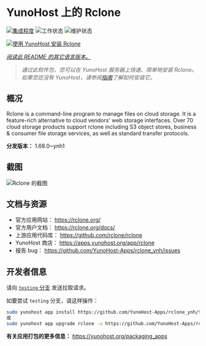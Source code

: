 <!--
注意：此 README 由 <https://github.com/YunoHost/apps/tree/master/tools/readme_generator> 自动生成
请勿手动编辑。
-->

# YunoHost 上的 Rclone

[![集成程度](https://dash.yunohost.org/integration/rclone.svg)](https://ci-apps.yunohost.org/ci/apps/rclone/) ![工作状态](https://ci-apps.yunohost.org/ci/badges/rclone.status.svg) ![维护状态](https://ci-apps.yunohost.org/ci/badges/rclone.maintain.svg)

[![使用 YunoHost 安装 Rclone](https://install-app.yunohost.org/install-with-yunohost.svg)](https://install-app.yunohost.org/?app=rclone)

*[阅读此 README 的其它语言版本。](./ALL_README.md)*

> *通过此软件包，您可以在 YunoHost 服务器上快速、简单地安装 Rclone。*  
> *如果您还没有 YunoHost，请参阅[指南](https://yunohost.org/install)了解如何安装它。*

## 概况

Rclone is a command-line program to manage files on cloud storage. It is a feature-rich alternative to cloud vendors' web storage interfaces. Over 70 cloud storage products support rclone including S3 object stores, business & consumer file storage services, as well as standard transfer protocols.

**分发版本：** 1.68.0~ynh1

## 截图

![Rclone 的截图](./doc/screenshots/screenshot.png)

## 文档与资源

- 官方应用网站： <https://rclone.org/>
- 官方用户文档： <https://rclone.org/docs/>
- 上游应用代码库： <https://github.com/rclone/rclone>
- YunoHost 商店： <https://apps.yunohost.org/app/rclone>
- 报告 bug： <https://github.com/YunoHost-Apps/rclone_ynh/issues>

## 开发者信息

请向 [`testing` 分支](https://github.com/YunoHost-Apps/rclone_ynh/tree/testing) 发送拉取请求。

如要尝试 `testing` 分支，请这样操作：

```bash
sudo yunohost app install https://github.com/YunoHost-Apps/rclone_ynh/tree/testing --debug
或
sudo yunohost app upgrade rclone -u https://github.com/YunoHost-Apps/rclone_ynh/tree/testing --debug
```

**有关应用打包的更多信息：** <https://yunohost.org/packaging_apps>
